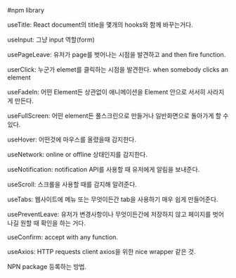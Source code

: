 #npm library

useTitle:
React document의 title을 몇개의 hooks와 함께 바꾸는거다.

useInput: 그냥 input 역할(form)

usePageLeave: 유저가 page를 벗어나는 시점을 발견하고 and then fire function.

userClick: 누군가 elemet를 클릭하는 시점을 발견한다.
when somebody clicks an element

useFadeIn: 어떤 Element든 상관없이 애니메이션을 Element 안으로 서서히 사라지게 만든다.

useFullScreen: 어떤 element든 풀스크린으로 만들거나 일반화면으로 돌아가게 할 수 있다.

useHover: 어떤것에 마우스를 올렸을때 감지한다.

useNetwork: online or offline 상태인지를 감지한다.

useNotification: notification API를 사용할 때 유저에게 알림을 보내준다.

useScroll: 스크롤을 사용할 때를 감지해 알려준다.

useTabs: 웹사이트에 메뉴 또는 무엇이든간 tab을 사용하기 매우 쉽게 만들어준다.

usePreventLeave: 유저가 변경사항이나 무엇이든간에 저장하지 않고 페이지를 벗어나길 원할 때 확인을 하는 거다.

useConfirm: accept with any function.

useAxios: HTTP requests client axios을 위한 nice wrapper 같은 것.

NPN package 등록하는 방법.
